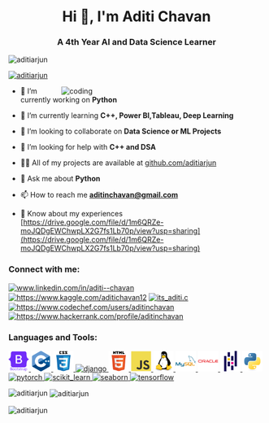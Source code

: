 <h1 align="center">Hi 👋, I'm Aditi Chavan</h1>
<h3 align="center">A 4th Year AI and Data Science Learner</h3>

<p align="left"> <img src="https://komarev.com/ghpvc/?username=aditiarjun&label=Profile%20views&color=0e75b6&style=flat" alt="aditiarjun" /> </p>

<p align="left"> <a href="https://github.com/ryo-ma/github-profile-trophy"><img src="https://github-profile-trophy.vercel.app/?username=aditiarjun" alt="aditiarjun" /></a> </p>

<img align="right" alt="coding" width="400" src="https://media.tenor.com/IF2JdxzmyN4AAAAi/coding-girl.gif">

- 🔭 I’m currently working on **Python**

- 🌱 I’m currently learning **C++, Power BI,Tableau, Deep Learning**

- 👯 I’m looking to collaborate on **Data Science or ML Projects**

- 🤝 I’m looking for help with **C++ and DSA**

- 👨‍💻 All of my projects are available at [github.com/aditiarjun](github.com/aditiarjun)

- 💬 Ask me about **Python**

- 📫 How to reach me **aditinchavan@gmail.com**

- 📄 Know about my experiences [https://drive.google.com/file/d/1m6QRZe-moJQDgEWChwpLX2G7fs1Lb70p/view?usp=sharing](https://drive.google.com/file/d/1m6QRZe-moJQDgEWChwpLX2G7fs1Lb70p/view?usp=sharing)

<h3 align="left">Connect with me:</h3>
<p align="left">
<a href="https://linkedin.com/in/www.linkedin.com/in/aditi--chavan" target="blank"><img align="center" src="https://raw.githubusercontent.com/rahuldkjain/github-profile-readme-generator/master/src/images/icons/Social/linked-in-alt.svg" alt="www.linkedin.com/in/aditi--chavan" height="30" width="40" /></a>
<a href="https://kaggle.com/https://www.kaggle.com/aditichavan12" target="blank"><img align="center" src="https://raw.githubusercontent.com/rahuldkjain/github-profile-readme-generator/master/src/images/icons/Social/kaggle.svg" alt="https://www.kaggle.com/aditichavan12" height="30" width="40" /></a>
<a href="https://instagram.com/its_aditi.c" target="blank"><img align="center" src="https://raw.githubusercontent.com/rahuldkjain/github-profile-readme-generator/master/src/images/icons/Social/instagram.svg" alt="its_aditi.c" height="30" width="40" /></a>
<a href="https://www.codechef.com/users/https://www.codechef.com/users/aditinchavan" target="blank"><img align="center" src="https://cdn.jsdelivr.net/npm/simple-icons@3.1.0/icons/codechef.svg" alt="https://www.codechef.com/users/aditinchavan" height="30" width="40" /></a>
<a href="https://www.hackerrank.com/https://www.hackerrank.com/profile/aditinchavan" target="blank"><img align="center" src="https://raw.githubusercontent.com/rahuldkjain/github-profile-readme-generator/master/src/images/icons/Social/hackerrank.svg" alt="https://www.hackerrank.com/profile/aditinchavan" height="30" width="40" /></a>
</p>

<h3 align="left">Languages and Tools:</h3>
<p align="left"> <a href="https://getbootstrap.com" target="_blank" rel="noreferrer"> <img src="https://raw.githubusercontent.com/devicons/devicon/master/icons/bootstrap/bootstrap-plain-wordmark.svg" alt="bootstrap" width="40" height="40"/> </a> <a href="https://www.w3schools.com/cpp/" target="_blank" rel="noreferrer"> <img src="https://raw.githubusercontent.com/devicons/devicon/master/icons/cplusplus/cplusplus-original.svg" alt="cplusplus" width="40" height="40"/> </a> <a href="https://www.w3schools.com/css/" target="_blank" rel="noreferrer"> <img src="https://raw.githubusercontent.com/devicons/devicon/master/icons/css3/css3-original-wordmark.svg" alt="css3" width="40" height="40"/> </a> <a href="https://www.djangoproject.com/" target="_blank" rel="noreferrer"> <img src="https://cdn.worldvectorlogo.com/logos/django.svg" alt="django" width="40" height="40"/> </a> <a href="https://www.w3.org/html/" target="_blank" rel="noreferrer"> <img src="https://raw.githubusercontent.com/devicons/devicon/master/icons/html5/html5-original-wordmark.svg" alt="html5" width="40" height="40"/> </a> <a href="https://developer.mozilla.org/en-US/docs/Web/JavaScript" target="_blank" rel="noreferrer"> <img src="https://raw.githubusercontent.com/devicons/devicon/master/icons/javascript/javascript-original.svg" alt="javascript" width="40" height="40"/> </a> <a href="https://www.linux.org/" target="_blank" rel="noreferrer"> <img src="https://raw.githubusercontent.com/devicons/devicon/master/icons/linux/linux-original.svg" alt="linux" width="40" height="40"/> </a> <a href="https://www.mysql.com/" target="_blank" rel="noreferrer"> <img src="https://raw.githubusercontent.com/devicons/devicon/master/icons/mysql/mysql-original-wordmark.svg" alt="mysql" width="40" height="40"/> </a> <a href="https://www.oracle.com/" target="_blank" rel="noreferrer"> <img src="https://raw.githubusercontent.com/devicons/devicon/master/icons/oracle/oracle-original.svg" alt="oracle" width="40" height="40"/> </a> <a href="https://pandas.pydata.org/" target="_blank" rel="noreferrer"> <img src="https://raw.githubusercontent.com/devicons/devicon/2ae2a900d2f041da66e950e4d48052658d850630/icons/pandas/pandas-original.svg" alt="pandas" width="40" height="40"/> </a> <a href="https://www.python.org" target="_blank" rel="noreferrer"> <img src="https://raw.githubusercontent.com/devicons/devicon/master/icons/python/python-original.svg" alt="python" width="40" height="40"/> </a> <a href="https://pytorch.org/" target="_blank" rel="noreferrer"> <img src="https://www.vectorlogo.zone/logos/pytorch/pytorch-icon.svg" alt="pytorch" width="40" height="40"/> </a> <a href="https://scikit-learn.org/" target="_blank" rel="noreferrer"> <img src="https://upload.wikimedia.org/wikipedia/commons/0/05/Scikit_learn_logo_small.svg" alt="scikit_learn" width="40" height="40"/> </a> <a href="https://seaborn.pydata.org/" target="_blank" rel="noreferrer"> <img src="https://seaborn.pydata.org/_images/logo-mark-lightbg.svg" alt="seaborn" width="40" height="40"/> </a> <a href="https://www.tensorflow.org" target="_blank" rel="noreferrer"> <img src="https://www.vectorlogo.zone/logos/tensorflow/tensorflow-icon.svg" alt="tensorflow" width="40" height="40"/> </a> </p>

<p><img align="left" src="https://github-readme-stats.vercel.app/api/top-langs?username=aditiarjun&show_icons=true&locale=en&layout=compact" alt="aditiarjun" /></p>

<p>&nbsp;<img align="center" src="https://github-readme-stats.vercel.app/api?username=aditiarjun&show_icons=true&locale=en" alt="aditiarjun" /></p>

<p><img align="center" src="https://github-readme-streak-stats.herokuapp.com/?user=aditiarjun&" alt="aditiarjun" /></p>
